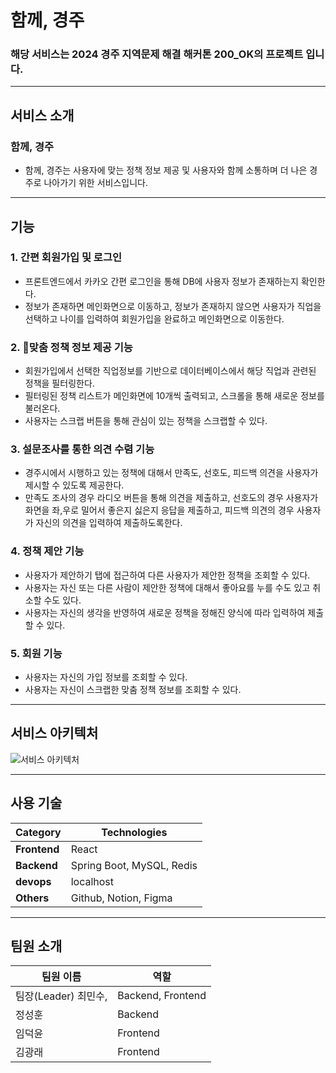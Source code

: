 # 함께, 경주

### 해당 서비스는 2024 경주 지역문제 해결 해커톤 200_OK의 프로젝트 입니다.

---
## 서비스 소개
### 함께, 경주
- 함께, 경주는 사용자에 맞는 정책 정보 제공 및 사용자와 함께 소통하며 더 나은 경주로 나아가기 위한 서비스입니다.

---
## 기능
### 1. 간편 회원가입 및 로그인

- 프론트엔드에서 카카오 간편 로그인을 통해 DB에 사용자 정보가 존재하는지 확인한다.
- 정보가 존재하면 메인화면으로 이동하고, 정보가 존재하지 않으면 사용자가 직업을 선택하고 나이를 입력하여 회원가입을 완료하고 메인화면으로 이동한다.

### 2. 맞춤 정책 정보 제공 기능

- 회원가입에서 선택한 직업정보를 기반으로 데이터베이스에서 해당 직업과 관련된 정책을 필터링한다.
- 필터링된 정책 리스트가 메인화면에 10개씩 출력되고, 스크롤을 통해 새로운 정보를 불러온다.
- 사용자는 스크랩 버튼을 통해 관심이 있는 정책을 스크랩할 수 있다.

### 3. 설문조사를 통한 의견 수렴 기능

- 경주시에서 시행하고 있는 정책에 대해서 만족도, 선호도, 피드백 의견을 사용자가 제시할 수 있도록 제공한다.
- 만족도 조사의 경우 라디오 버튼을 통해 의견을 제출하고, 선호도의 경우 사용자가 화면을 좌,우로 밀어서 좋은지 싫은지 응답을 제출하고, 피드백 의견의 경우 사용자가 자신의 의견을 입력하여 제출하도록한다.

### 4. 정책 제안 기능

- 사용자가 제안하기 탭에 접근하여 다른 사용자가 제안한 정책을 조회할 수 있다.
- 사용자는 자신 또는 다른 사람이 제안한 정책에 대해서 좋아요를 누를 수도 있고 취소할 수도 있다.
- 사용자는 자신의 생각을 반영하여 새로운 정책을 정해진 양식에 따라 입력하여 제출할 수 있다. 

### 5. 회원 기능

- 사용자는 자신의 가입 정보를 조회할 수 있다.
- 사용자는 자신이 스크랩한 맞춤 정책 정보를 조회할 수 있다.

---
## 서비스 아키텍처
![서비스 아키텍처](https://github.com/user-attachments/assets/7361edf0-464e-4a51-8963-6b5d794baf0c")

---
## 사용 기술
| **Category**         | **Technologies** |
|----------------------|-------------|
| **Frontend**         | React        |
| **Backend**          | Spring Boot, MySQL, Redis |
| **devops**           | localhost   |
| **Others**           | Github, Notion, Figma |

---
## 팀원 소개
| **팀원 이름**            | **역할** | 
|----------------------|----------|
| 팀장(Leader) 최민수, | Backend, Frontend | 
| 정성훈 | Backend |
| 임덕윤 | Frontend |
| 김광래 | Frontend |
